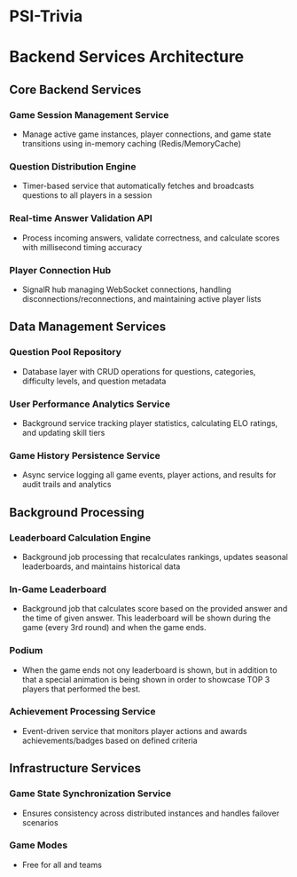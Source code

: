 # PSI-Trivia

# Backend Services Architecture

## Core Backend Services

### Game Session Management Service
- Manage active game instances, player connections, and game state transitions using in-memory caching (Redis/MemoryCache)

### Question Distribution Engine
- Timer-based service that automatically fetches and broadcasts questions to all players in a session

### Real-time Answer Validation API
- Process incoming answers, validate correctness, and calculate scores with millisecond timing accuracy

### Player Connection Hub
- SignalR hub managing WebSocket connections, handling disconnections/reconnections, and maintaining active player lists

## Data Management Services

### Question Pool Repository
- Database layer with CRUD operations for questions, categories, difficulty levels, and question metadata

### User Performance Analytics Service
- Background service tracking player statistics, calculating ELO ratings, and updating skill tiers

### Game History Persistence Service
- Async service logging all game events, player actions, and results for audit trails and analytics

## Background Processing

### Leaderboard Calculation Engine
- Background job processing that recalculates rankings, updates seasonal leaderboards, and maintains historical data

### In-Game Leaderboard
- Background job that calculates score based on the provided answer and the time of given answer. This leaderboard will be shown during the game (every 3rd round) and when the game ends.

### Podium
- When the game ends not ony leaderboard is shown, but in addition to that a special animation is being shown in order to showcase TOP 3 players that performed the best.

### Achievement Processing Service
- Event-driven service that monitors player actions and awards achievements/badges based on defined criteria

## Infrastructure Services

### Game State Synchronization Service
- Ensures consistency across distributed instances and handles failover scenarios

### Game Modes
- Free for all and teams